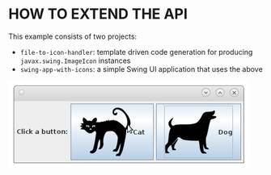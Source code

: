 # HOW TO EXTEND THE API

This example consists of two projects:

 - `file-to-icon-handler`: template driven code generation for producing `javax.swing.ImageIcon` instances
 - `swing-app-with-icons`: a simple Swing UI application that uses the above

![screenshot.png](screenshot.png)
